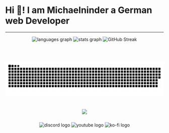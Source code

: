 <h1 align="left">Hi 👋! I am Michaelninder a German web Developer</h1>
<hr>
<div align="center">
  <img src="https://github-readme-stats.vercel.app/api/top-langs/?username=Michaelninder&locale=de&hide_title=true&layout=compact&card_width=300&langs_count=9&theme=dracula&hide_border=true" height="150" alt="languages graph"  />
  <!--img src="https://streak-stats.demolab.com?user=Michaelninder&locale=en&mode=daily&theme=dracula&hide_border=true&border_radius=5&date_format=M%20j%5B,%20Y%5D" height="150" alt="streak graph"  /-->
  <img src="https://github-readme-stats.vercel.app/api?username=michaelninder&hide_title=false&hide_rank=true&show_icons=true&include_all_commits=true&count_private=true&disable_animations=false&theme=dracula&locale=en&hide_border=true&custom_title=Stats%20on%20Github" height="150" alt="stats graph"  />
  <img src="https://streak-stats.demolab.com?user=michaelninder&theme=dark&hide_border=true&date_format=j%20M%5B%20Y%5D" alt="GitHub Streak" /></a>
  <!--img src="https://github-readme-stats.vercel.app/api/top-langs/?username=michaelninder&theme=vue-dark&show_icons=true&hide_border=true&layout=compact&langs_count=8" height="175" alt="stats graph"  />
</div-->

###

<!--div align="center">
  <img src="https://skillicons.dev/icons?i=vscode" height="30" alt="vscode logo"  />
  <img width="16" />
  <img src="https://skillicons.dev/icons?i=discord" height="30" alt="discord logo"  />
  <img width="16" />
  <img src="https://skillicons.dev/icons?i=linux" height="30" alt="linux logo"  />
  <img width="16" />
  <img src="https://cdn.jsdelivr.net/gh/devicons/devicon/icons/html5/html5-original.svg" height="30" alt="html5 logo"  />
  <img width="16" />
  <img src="https://cdn.jsdelivr.net/gh/devicons/devicon/icons/css3/css3-original.svg" height="30" alt="css3 logo"  />
  <img width="16" />
  <img src="https://skillicons.dev/icons?i=php" height="30" alt="php logo"  />
  <img width="16" />
  <img src="https://skillicons.dev/icons?i=stackoverflow" height="30" alt="stackoverflow logo"  />
  <img width="16" />
  <img src="https://skillicons.dev/icons?i=docker" height="30" alt="docker logo"  />
  <img width="16" />
  <img src="https://skillicons.dev/icons?i=idea" height="30" alt="intellijidea logo"  />
  <img width="16" />
  <img src="https://skillicons.dev/icons?i=powershell" height="30" alt="powershell logo"  />
  <img width="16" />
  <img src="https://skillicons.dev/icons?i=raspberrypi" height="30" alt="raspberrypi logo"  />
  <img width="16" />
  <img src="https://skillicons.dev/icons?i=wordpress" height="30" alt="wordpress logo"  />
  <img width="16" />
  <img src="https://cdn.jsdelivr.net/gh/devicons/devicon/icons/python/python-original.svg" height="30" alt="python logo"  />
  <img width="16" />
  <img src="https://cdn.jsdelivr.net/gh/devicons/devicon/icons/mysql/mysql-original.svg" height="30" alt="mysql logo"  />
</div-->

###

<!--div align="left">
  <img src="https://img.shields.io/static/v1?message=Youtube&logo=youtube&label=&color=FF0000&logoColor=white&labelColor=&style=for-the-badge" height="35" alt="youtube logo"  />
  <img src="https://img.shields.io/static/v1?message=Twitch&logo=twitch&label=&color=9146FF&logoColor=white&labelColor=&style=for-the-badge" height="35" alt="twitch logo"  />
  <img src="https://img.shields.io/static/v1?message=Discord&logo=discord&label=&color=7289DA&logoColor=white&labelColor=&style=for-the-badge" height="35" alt="discord logo"  />
  <img src="https://img.shields.io/static/v1?message=Ko-fi&logo=ko-fi&label=&color=F16061&logoColor=white&labelColor=&style=for-the-badge" height="35" alt="ko-fi logo"  />
  <img src="https://img.shields.io/static/v1?message=Gmail&logo=gmail&label=&color=D14836&logoColor=white&labelColor=&style=for-the-badge" height="35" alt="gmail logo"  />
  <img src="https://img.shields.io/static/v1?message=Outlook&logo=microsoft-outlook&label=&color=0078D4&logoColor=white&labelColor=&style=for-the-badge" height="35" alt="microsoft-outlook logo"  />
  <img src="https://img.shields.io/static/v1?message=Stackoverflow&logo=stackoverflow&label=&color=FE7A16&logoColor=white&labelColor=&style=for-the-badge" height="35" alt="stackoverflow logo"  />
  <img src="https://img.shields.io/static/v1?message=Signal&logo=signal&label=&color=039BE5&logoColor=white&labelColor=&style=for-the-badge" height="35" alt="signal logo"  />
  <img src="https://img.shields.io/static/v1?message=Codepen&logo=codepen&label=&color=000000&logoColor=white&labelColor=&style=for-the-badge" height="35" alt="codepen logo"  />
</div-->

###

<!--div align="center">
  <img src="https://github-profile-trophy.vercel.app?username=Michaelninder&" height="150" alt="trophy graph"  />
</div-->

###

<br clear="both">

<!--div align="center">
  <a href="https://open.spotify.com/user/Michaelninder">
    <img src="https://spotify-recently-played-readme.vercel.app/api?user=Michaelninder&count=5&unique=true" alt="Spotify recently played"  />
  </a>
</div-->

###

<picture>
  <source media="(prefers-color-scheme: dark)" srcset="https://raw.githubusercontent.com/Michaelninder/Michaelninder/output/github-snake-dark.svg" />
  <source media="(prefers-color-scheme: light)" srcset="https://raw.githubusercontent.com/Michaelninder/Michaelninder/output/github-snake.svg" />
  <img alt="github-snake" src="https://raw.githubusercontent.com/Michaelninder/Michaelninder/output/github-snake.svg" />
</picture>
<!--img src="https://raw.githubusercontent.com/Michaelninder/Michaelninder/output/snake.svg" alt="Snake animation" /-->

###

<br clear="both">

<div align="center">
  <img src="https://profile-counter.glitch.me/Michaelninder/count.svg?"  />
</div>

###

<div align="center">
  <img src="https://raw.githubusercontent.com/maurodesouza/profile-readme-generator/master/src/assets/icons/social/discord/default.svg" width="52" height="40" alt="discord logo"  />
  <img src="https://raw.githubusercontent.com/maurodesouza/profile-readme-generator/master/src/assets/icons/social/youtube/default.svg" width="52" height="40" alt="youtube logo"  />
  <img src="https://raw.githubusercontent.com/maurodesouza/profile-readme-generator/master/src/assets/icons/social/ko-fi/default.svg" width="52" height="40" alt="ko-fi logo"  />
</div>

###
